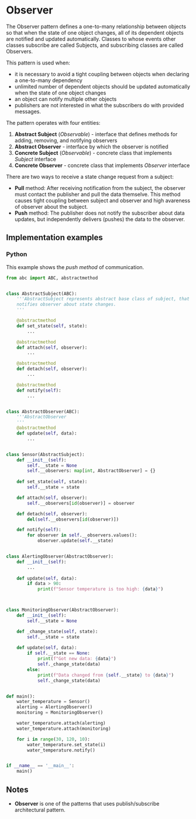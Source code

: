 # Observer 

The Observer pattern defines a one-to-many relationship between objects so that when the state of one object changes, all of its dependent objects are notified and updated automatically. Classes to whose events other classes subscribe are called Subjects, and subscribing classes are called Observers.

This pattern is used when:
- it is necessary to avoid a tight coupling between objects when declaring a one-to-many dependency
- unlimited number of dependent objects should be updated automatically when the state of one object changes
- an object can notify multiple other objects
- publishers are not interested in what the subscribers do with provided messages.

The pattern operates with four entities:
1. **Abstract Subject** (*Observable*) - interface that defines methods for adding, removing, and notifying observers
0. **Abstract Observer** - interface by which the observer is notified
0. **Concrete Subject** (*Observable*) - concrete class that implements *Subject* interface
0. **Concrete Observer** - concrete class that implements *Observer* interface

There are two ways to receive a state change request from a subject:

- **Pull** method: After receiving notification from the subject, the observer must contact the publisher and pull the data themselve. This method causes tight coupling between subject and observer and high avareness of observer about the subject. 
- **Push** method: The publisher does not notify the subscriber about data updates, but independently delivers (pushes) the data to the observer.

## Implementation examples

### Python

This example shows the *push method* of communication.

```python
from abc import ABC, abstractmethod


class AbstractSubject(ABC):
    '''AbstractSubject represents abstract base class of subject, that
    notifies observer about state changes.
    '''

    @abstractmethod
    def set_state(self, state):
        ...

    @abstractmethod
    def attach(self, observer):
        ...

    @abstractmethod
    def detach(self, observer):
        ...

    @abstractmethod
    def notify(self):
        ...


class AbstractObserver(ABC):
    '''AbstractObserver 
    '''
    @abstractmethod
    def update(self, data):
        ...


class Sensor(AbstractSubject):
    def __init__(self):
        self.__state = None
        self.__observers: map[int, AbstractObserver] = {}
    
    def set_state(self, state):
        self.__state = state

    def attach(self, observer):
        self.__observers[id(observer)] = observer

    def detach(self, observer):
        del(self.__observers[id(observer)])

    def notify(self):
        for observer in self.__observers.values():
            observer.update(self.__state)


class AlertingObserver(AbstractObserver):
    def __init__(self):
        ...
    
    def update(self, data):
        if data > 90:
            print(f"Sensor temperature is too high: {data}")



class MonitoringObserver(AbstractObserver):
    def __init__(self):
        self.__state = None

    def _change_state(self, state):
        self.__state = state
    
    def update(self, data):
        if self.__state == None:
            print(f"Got new data: {data}")
            self._change_state(data)
        else:
            print(f"Data changed from {self.__state} to {data}")
            self._change_state(data)


def main():
    water_temperature = Sensor()
    alerting = AlertingObserver()
    monitoring = MonitoringObserver()

    water_temperature.attach(alerting)
    water_temperature.attach(monitoring)

    for i in range(30, 120, 10):
        water_temperature.set_state(i)
        water_temperature.notify()


if __name__ == '__main__':
    main()
```

## Notes

- **Observer** is one of the patterns that uses publish/subscribe architectural pattern.
